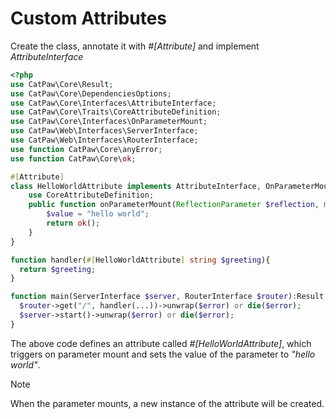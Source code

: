 # Custom Attributes

Create the class, annotate it with _#[Attribute]_ and implement _AttributeInterface_

```php
<?php
use CatPaw\Core\Result;
use CatPaw\Core\DependenciesOptions;
use CatPaw\Core\Interfaces\AttributeInterface;
use CatPaw\Core\Traits\CoreAttributeDefinition;
use CatPaw\Core\Interfaces\OnParameterMount;
use CatPaw\Web\Interfaces\ServerInterface;
use CatPaw\Web\Interfaces\RouterInterface;
use function CatPaw\Core\anyError;
use function CatPaw\Core\ok;

#[Attribute]
class HelloWorldAttribute implements AttributeInterface, OnParameterMount {
    use CoreAttributeDefinition;
    public function onParameterMount(ReflectionParameter $reflection, mixed &$value, DependenciesOptions $options):Result {
        $value = "hello world";
        return ok();
    }
}

function handler(#[HelloWorldAttribute] string $greeting){
  return $greeting;
}

function main(ServerInterface $server, RouterInterface $router):Result {
  $router->get("/", handler(...))->unwrap($error) or die($error);
  $server->start()->unwrap($error) or die($error);
}
```

The above code defines an attribute called _#[HelloWorldAttribute]_, which triggers on parameter mount and sets the
value of the parameter to _"hello world"_.

> [!NOTE]
> When the parameter mounts, a new instance of the attribute will be created.
